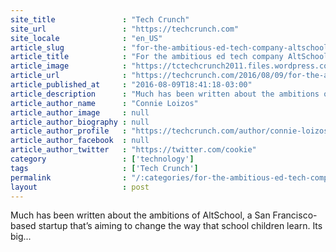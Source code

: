 ```yaml
---
site_title               : "Tech Crunch"
site_url                 : "https://techcrunch.com"
site_locale              : "en_US"
article_slug             : "for-the-ambitious-ed-tech-company-altschool-its-time-for-phase-two"
article_title            : "For the ambitious ed tech company AltSchool, it’s time for phase two"
article_image            : "https://tctechcrunch2011.files.wordpress.com/2016/08/screen-shot-2016-08-09-at-6-34-33-pm.png?w=764&h=400&crop=1"
article_url              : "https://techcrunch.com/2016/08/09/for-the-ambitious-ed-tech-company-altschool-its-time-for-phase-two/"
article_published_at     : "2016-08-09T18:41:18-03:00"
article_description      : "Much has been written about the ambitions of AltSchool, a San Francisco-based startup that’s aiming to change the way that school children learn. Its big..."
article_author_name      : "Connie Loizos"
article_author_image     : null
article_author_biography : null
article_author_profile   : "https://techcrunch.com/author/connie-loizos/"
article_author_facebook  : null
article_author_twitter   : "https://twitter.com/cookie"
category                 : ['technology']
tags                     : ['Tech Crunch']
permalink                : "/:categories/for-the-ambitious-ed-tech-company-altschool-its-time-for-phase-two/"
layout                   : post
---
```


Much has been written about the ambitions of AltSchool, a San Francisco-based startup that’s aiming to change the way that school children learn. Its big...
